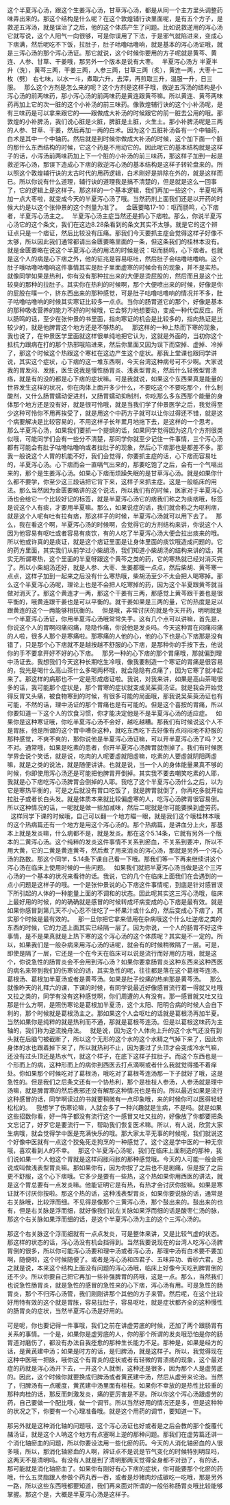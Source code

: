 这个半夏泻心汤，跟这个生姜泻心汤，甘草泻心汤，都是从同一个主方里头调整药味弄出来的。那这个结构是什么呢？在这个敦煌辅行诀里面呢，是有五个方子，是救逆五泻汤，就是误治了之后，他的这个体质产生了问题。比如说救逆用的泻心汤它就写说，这个人阳气一向很够，可是你误用了下法，于是邪气就陷进来，变成心下痞满，然后呢吃不下饭，拉肚子，肚子咕噜咕噜响，就是基本的泻心汤证哦，就是三泻心汤的那个泻心汤证。那它就说，这个时候你要用的方子呢就是黄芩、黄连、人参、甘草、干姜哦，那另外一个版本是说有大枣。
 
半夏泻心汤方
半夏半升（洗），黄芩三两，干姜三两，人参三两，甘草三两（炙），黄连一两，大枣十二枚（劈）
右七味，以水一斗，煮取六升，去滓，再煎取三升，温服一升，日三服。
 
那么这个方剂是怎么来的呢？这个方剂是这样子哦，救逆五泻汤的结构是小泻心汤的前两味药，那小泻心汤的前两味药是黄连跟黄芩嘛。所以黄连、黄芩两味药再加上它的次一脏的这个小补汤的前三味药。像敦煌辅行诀的这个小补汤呢，是有三味药是可以拿来跟它的——跟做成大补汤的时候跟它的前一脏去公用的哦。那敦煌的小补脾汤，我们说心脏是火脏，脾脏是土脏，火生土。那小补脾汤呢是三两的人参、甘草、干姜，然后再加一两的白术。因为这个五脏补汤各有一个中轴药，白术是其中一个中轴药。然后就是到时候你做成大补汤的时候，这个加下面一个脏的那什么东西结构的时候，它这个药是不用动它的。因此呢它的基本结构就是这样子的话，小泻汤前两味药加上下一个脏的小补汤的前三味药，那这样子加到一起是救逆泻心汤，那误下造成心下痞的救逆泻心汤的基本结构是这样子转轮盘来的。所以照这个敦煌辅行诀的太古时代的用药逻辑，白术刚好是排除在外的，就是这样而已。所以你说有什么道理，辅行诀的道理我是搞不清楚的，但是就是这么一回事了，它的逻辑上是这样子。那这样的一个基本逻辑，我们再加一些这个，半夏啦再加一点大枣啦，就变成今天的半夏泻心汤了哦。当然药剂上面我们还是以开药的时候大约是以这个张仲景的这个剂量为准了。
 
金匮要略17-10：呕而肠鸣，心下痞者，半夏泻心汤主之。
 
半夏泻心汤主症当然还是抓心下痞啦。那么，你说半夏泻心汤它的这个条文，我们在这边8.28条看到的条文其实不太够。就是它的这个辨证点只是一个痞证，然后比较没有压痛。那我们今天要抓主症会觉得这样子好像不太够，所以因此我们通常都请出金匮要略里面的一条，但这条我们的桂林本没有。就是金匮要略在说这个半夏泻心汤的用法的时候是说：呕而肠鸣，心下痞者。也就是这个人的病是心下痞之外，他的征兆是容易呕吐，然后肚子会咕噜咕噜响。这个肚子哦咕噜咕噜响这件事情其实是肚子里面虚寒的时候会有的现象，并不是实热。就像同学如果是热利，你有没有那种拉出来的大便是烫屁股的，然后而且是这个比较臭的那种的拉肚子。其实你在热利的时候啊，那个大便喷出来的时候，好像是你的屁股在噗一个，挤东西出来的那种感觉，可是肚子咕噜咕噜响的情况并不多，肚子咕噜咕噜响的时候其实寒证比较多一点点。当你的肠胃道它的那个，好像是基本的那种吸收营养的能力不好的时候哦，它会努力地想要动，变成一种代偿反应。所以肠鸣的话，至少在张仲景的书里面，指向寒证的机会是比较多的，指向热证是比较少的，就是他脾胃这个地方还是不够热的。
 
那这样的一种上热而下寒的现象，我也说了，在仲景医学里面就这样很单纯地把它认为，这就是外面的，当初你这个抵抗力跟病在打的那个热邪哦陷进来，然后你里面又因为误下而空掉、虚掉、冷掉了，那这个时候这个热跟这个寒杠在这边产生这个症状。那我上堂课也跟同学讲说，其实这个症状，心下痞的这一堆东西啊，今天台湾这种病号可不少啊。大家说我的胃发闷、发胀，医生说我是慢性肠胃炎、浅表型胃炎，然后什么轻微型胃溃疡，就是有的没的都是心下痞的症状嘛。可是我就说，如果这个东西果真是能量的世界发生这样的状况，你在肉体上面开多少什么，不要吃这个不要吃那个，什么制酸剂，又什么肠胃蠕动促进剂，又肠胃蠕动抑制剂，你吃那么多东西那个能量的身体那个地方还是没有好，就是很可怜哦，就是当我们学了仲景医学之后，我觉得至少这种可怜你不用再挨受了，就是用这个中药方子就可以让你过得还不错，就是这个病要解决是比较容易的，不用这样子长年累月地拖下去，是这样的一个思考。
 
那么半夏泻心汤，如果我们要抓一个提纲的话，如果同学觉得因为这几个方剂很类似哦，可能同学们会有一些分不清楚，那同学你就至少记住一件事情，三个泻心汤都有可能会有肚子咕噜咕噜响或者拉肚子的现象，然后心下痞那也是都差不多。那我一般说这个人胃的机能不好，我们会觉得，你要抓主症的话，心下痞而容易吐的，半夏泻心汤。心下痞而会一直嗝气出来的，那要吃饱了之后，会有一个气嗝出来的，那个是生姜泻心汤。如果心下痞而烦躁失眠的是甘草泻心汤。就是如果你什么都不要学，你至少这三段话把它背下来，这样子来抓主症。这是一般临床的用法。那么当然因为金匮要略讲的这个说法，所以我们有的时候，医家对于半夏泻心汤也会给它一个比较好记的标签，就是半夏泻心汤它的痞我们称之为痰痞哦，标签是说这个人有痰，才要用半夏嘛。那么，如果说症的话，我们就会称之为呕利痞，就是这个人呢有吐有拉有痞，那这样子的时候，半夏泻心汤就可以用下去了。
 
那么，我在看这个啊，半夏泻心汤的时候啊，会觉得它的方剂结构来讲，你说这个人因为他容易有呕吐或者容易有痰饮，有的人吃了半夏泻心汤大便会拉出痰来的哦。所以他或许真的是痰证，就是这个痞证里面是让身体里面的痰饮哦造成问题的。它的药方里面，其实我们从前学过小柴胡汤，我们知道小柴胡汤的结构来讲的话，其实无所谓寒热，这个里面的半夏呀跟这个黄芩之类的药，它的寒热就已经对消灭完了。所以小柴胡汤还好，就是人参、大枣、生姜都暖一点点，然后柴胡、黄芩寒一点点，这样子加到一起来之后没有什么寒热哦，柴胡汤至少不太会把人喝寒掉。那么这个半夏泻心汤呢，理论上也是不会把人吃寒掉的药，因为这个半夏跟黄芩就当做对消灭了。那这个黄连才一两，那这个干姜有三两，那感觉上黄芩跟干姜也是很平衡的，哦黄连跟干姜也是可以平衡的。就干姜如果是三两的量，它的热度是足以跟黄连的这个一两能够相抗衡的。
 
但是哦，非常讨厌的就是今天开药，明明就是一个半夏泻心汤证，你用半夏泻心汤哦常常失手。这有几个点可以讲嘛，首先是，你说这个人的胃啊闷痛闷痛，隐隐作痛，你说他是发炎吗。今天这种胃在闷痛闷痛的人啦，很多人那个是寒痛啦。那寒痛的人他的心，他的心下也是心下痞那是没有错了，只是那个心下痞就不是越按越不舒服的心下痞，是那种你的手按下去，他说你的手不要拿开好不好的心下痞。
 
那另一种的心下痞的那个胃痛哦，那就偏到理中汤证去。我想我们今天这种长期吃生冷哦，像我要制造一个寒证的胃痛是很容易的，我光是喝什么高山茶什么多喝两杯哦，就会隐隐有点痛了，因为它寒了就冲起来了。那这样的病那也不一定是形成痞证啦。我说，对我来讲，如果是高山茶喝很多的话，我可能那个症状是，那个胃寒的症状就变成吴茱萸汤证。就是我会开始觉得反胃又头痛，被食物寒到的时候，有很多可能的局面哦，那我说吴茱萸汤证也有可能，不然的话，理中汤证的那个胃痛也是有可能的。但是这个喜按的胃痛，所以你要知道一下这个人的饮食习惯，你才能决定他是不是半夏泻心汤的适应症。
 
如果你是这种寒证哦，你吃半夏泻心汤不会好，越吃越糟。那我们有时候说这个人不是胃胀，他是所谓的这个胃中嘈杂这种，就吃东西吃下去好像有点闷闷地不舒服的那种感觉，不爽不爽的，那你说他是半夏泻心汤证嘛，可以开半夏泻心汤了吗？又不对。通常哦，如果是吃素的患者，你开半夏泻心汤脾胃就倒掉了。我们有时候医学界会说个笑话，就是说，吃肉的人呢要虚就阳虚嘛，吃素的人要虚就阴阳两虚嘛，就是之类的说法，就是随便讲讲。也就是说，当一个人的身体能量果真不够的时候，你即使用泻心汤还是可能把他脾胃开倒掉。其实我不要去嘲笑吃素的人耶，我就是心下痞吃泻心汤脾胃会倒掉的人耶。我吃了这个半夏泻心汤什么之后，以为它是寒热平衡的，可是之后就没有胃口吃饭了，就是脾胃就倒了，你再吃多就开始拉肚子或者长白头发。就是体质本来就比较偏虚寒的人，吃泻心汤脾胃很容易倒。所以这种情况的话，一呢就是做一些加减味，然后二呢就是你可能要换到虚劳药。
 
这样同学下课的时候哦，自己可以翻一个地方瞄一眼，就是我们这个哦桂林本哦的这个热病篇还有一个地方是用这个泻心汤的。那个热病篇，是讲血分上火，那基本上就是发炎嘛，什么病都不是，就是发炎。那在这个5.14条，它就有另外一个版本的二黄泻心汤。这个纯粹的发炎这件事情不关系到瘀血，不关系到要冲，所以不用大黄，它的二黄是黄连黄芩，然后煮了用来消炎的泻心汤，那就是另外一个泻心汤的路数。那这个同学，5.14条下课自己看一下哦。那我们等一下再来继续讲这个泻心汤在临床上使用时候的一些问题。
 
如果我们就把半夏泻心汤当做是这个三泻心汤的一个基本的状况来看待的话。我说，它的几个在临床上面我们在会遇到的一点小问题是这样子的哦。一个是张仲景说的心下痞这件事情呢，到底是针对感冒误下所引起的人体的一种能量上面的不调和的状态。因此呢其实这三泻心汤哦，临床上最好用的时候，的的确确就是感冒的时候转成坏病变成的心下痞是最有效。就是如果你感冒到第几天不小心忍不住吃了一杯果汁或什么的，然后变成心下痞了，其实那个时候是最有效的。
 
那一旦你把它拿来借用在杂病哦这个什么吐逆痞之类的东西的时候，它的力道上面其实已经隔一层了。因为你说，一个人的肠胃不好这件事情，是不是果真就是上热下寒的这个泻心汤的这个体质呢？其实是不一定的。所以，如果我们是一般杂病来用泻心汤的话呢，就会有的时候稍微隔了一层。可是，即使是隔了一层，它还是一个在今天在临床可以说是流行而好用的方哦，就是这个，你说急性的肠胃炎会不会用到泻心汤？如果你要拿肠胃炎这种东西来这种西医的病名来带到我们的伤寒论的话，其实急性的呢，往往都是落在这个葛根芩连汤、葛根汤、葛根加半夏汤或者是黄芩汤。如果是肚子绞痛的热痢那是黄芩汤。
 
那么就像昨天的礼拜六的课，下课的时候，有同学说最近好像感冒流行着一得就又吐哦又拉之类的，同学有没有这种感觉啊，你们周遭的人有没有。那一感冒就又吐又拉那是什么方啊，是照伤寒论是葛根加半夏汤，这个太阳、阳明合病的时候人会自下利的，那个时候就是葛根汤主之。那如果这个人会呕吐的话就是葛根汤再加半夏。当然如果你是纯粹的就是热利而不通，那就是葛根芩连汤。但是以葛根这味药为主轴的，我们称为逆流挽舟法。
 
就是说，因为这个人体向上升的这个水气还没有到头就在后脑勺被截断了，所以这个无形的这个水的这个水精之气掉下来了，因此你身体的水也跟着掉下来了，所以就热利不止，因为要过了头顶才会变成冷水气嘛，还没有过头顶还是热水气，就这个样子，在底下这样子拉肚子。而这个东西也是一个形而上的病，这种形而上的病你到西医去打点滴啊或者什么我就觉得搔不着痒处。你如果那个时候吃对了葛根汤，哦吃对了葛根芩连汤那一下子就好了哦，这是急性的。但是我们之后条文还有一个协热利，那个是桂枝人参汤，人参汤就是理中汤嘛，就是脾胃寒的然后表邪还没有解那这种情况也是有的。所以最近如果是流行这种感冒的话，同学啊读过的书就要稍微有一点印象哦，来的时候你可以医得轻轻松松的。
 
我想学了伤寒论嘛，人就会多了一种兴趣就是生病，不是吗。就是如果这些招数你看，好一阵子都没有流行这个一感冒又吐又拉的，好像放了你都要把条文忘记了，好歹它是要流行一下，帮助我们恢复医术嘛。所以，有人说，欣赏大家生病哦，就会觉得学中医是充满快乐的哦。那大家太平无事的时候呢，我们就说这个好像中医就有一点这个狡兔死走狗烹的一种感觉了。这个这是学中医的一种无奈哦，喜欢看到人的不幸。
 
那这个半夏泻心汤呢，我们在临床上面制造的那种，我们说如果一个人他这个胃就是这样闷胀闷胀的那种感觉哦。今天的人可能一般会把说成叫做浅表型胃炎嘛。那如果你有，因为你按了之后也不是剧痛，但是按了之后更不舒服，这个心下痞哦。它多少是要有一些热，这个热如果你用西医的讲法，就是这个胃总要有一点发炎嘛。他能证明它是有热，有热才会讨厌你按嘛。如果是寒证就不讨厌你按啦。那这个热的话，这种浅表型胃炎，如果你要说脉的话，通常是右关脉哦，比较浮而细。不见得是像那个三黄泻心汤，那个鼓出来的。鼓出来的也有，但是右关脉是浮而细，就好像我们说左关脉如果浮而细的话是酸枣仁汤的脉，那这个右关脉如果浮而细的话，是这个半夏泻心汤为主的这个三泻心汤的。

那这个右关脉这个浮而细就有一点点发炎，可是整体来讲，又是比较气虚的状态。那这样的状态的话，泻心汤没有机会挡得到。当然我要说现在的台湾人吃泻心汤脾胃倒的很多，所以你可能泻心汤要和理中汤或者泻心汤，那理中汤有白术要不要加啊，随便啦，这个时候随便了。或者是泻心汤和四君子、五味异功、香砂六君。总之就是说，本来这个结构上面没有问题的泻心汤哦，临床上好像今天吃到脾胃倒的还不少。所以你要自己把它再加一些补强脾胃的药哦，这是一点。那么，当然我们也说急性肠胃炎，就是急性的感冒的急性来的心下痞，泻心汤有用。可是急性的肠胃炎，那个不归泻心汤管，我们刚刚讲那个其他的方子来管。然后呢，在这个比较好用特有效的这个就是胃胀，容易拉肚子，容易呕吐，就是症状都齐全的这种慢性的肠胃炎的症状，当然半夏泻心汤是好用的。

可是呢，你也要记得一件事哦，我们之前在讲虚劳底的时候，还加了两个跟肠胃有关系的事情。一个是，如果你是虚劳底的人，你的那个所谓的发炎哦恐怕是你的肠胃道对磨伤了，都没有办法自我痊愈的那种生长能力不足。那种是，如果是经方的话，是黄芪建中汤；如果是时方的话，是归脾汤，就是这样子。所以，我觉得现在这种中医哦一把脉，哦你这个有胃炎的症状或者有轻微的胃溃疡的现象，这个最对症的药就是泻心汤开下去，一开这个人就倒，这种还是很多，因为那个人是虚劳底的。因此，这个时候你就要换成归脾汤或者黄芪建中汤，然后从虚劳来论治。当然了，归脾汤有一点暖度，黄芪建中汤里面有桂枝。如果你不幸放的是热性比较重的那种肉桂的话，那反而刺激发炎，痛的更厉害是不是。所以你这个泻心汤跟虚劳的药，自己要做一个配比哦，做一个调节。所以当然好用的情况还是多，但是这种种的状况之下，你要有一个心理准备哦。就是这个用药的调节，要知道一下。

那另外就是这种消化轴的问题哦，这个泻心汤证也好或者是之后会教的那个旋覆代赭汤证，就是这个人呐这个地方有点塞啊上逆的那种问题。那我们在虚劳篇还讲一个消化轴瘀血的问题，所以你要设法用一些化瘀的药。今天的人消化轴瘀血的人很多哦，所以，那消化轴瘀血的人啊，辨证点不是说是节气变化的时候特别明显吗，这两天不是清明吗。有没有人就是到了清明那两天觉得全身都不对劲了，有的话，那可能就是消化轴瘀血了。如果你有刚好有心下痞的症状，你可能要那个化瘀的药哦，什么五灵脂跟人参做个药丸吞一吞，或者是炒猪肉炒成碳吃一吃哦，那是另外一路，所以这些东西哦都要知道，我们再来面对所谓的一般俗称肠胃炎哦比较能够掌握。那这个是，大概是半夏泻心汤是这样子。
